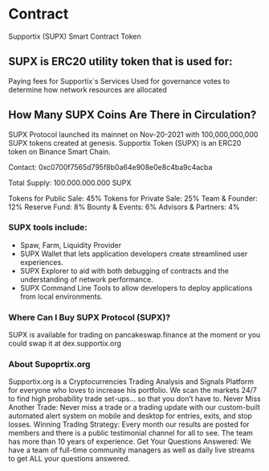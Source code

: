 # Contract
Supportix (SUPX) Smart Contract Token
## SUPX is ERC20 utility token that is used for:

Paying fees for Supportix`s Services
Used for governance votes to determine how network resources are allocated


## How Many SUPX Coins Are There in Circulation?

SUPX Protocol launched its mainnet on Nov-20-2021  with 100,000,000,000 SUPX tokens created at genesis. Supportix Token (SUPX) is an ERC20 token on Binance Smart Chain.

Contact: 0xc0700f7565d795f8b0a64e908e0e8c4ba9c4acba

Total Supply: 100.000.000.000 SUPX

Tokens for Public Sale: 45%
Tokens for Private Sale: 25%
Team & Founder: 12%
Reserve Fund: 8%
Bounty & Events: 6%
Advisors & Partners: 4%


### SUPX tools include: 

* Spaw, Farm, Liquidity Provider
* SUPX Wallet that lets application developers create streamlined user experiences. 
* SUPX Explorer to aid with both debugging of contracts and the understanding of network performance. 
* SUPX Command Line Tools to allow developers to deploy applications from local environments.


### Where Can I Buy SUPX Protocol (SUPX)?

SUPX is available for trading on pancakeswap.finance at the moment or you could swap it at dex.supportix.org

### About Supoprtix.org

Supportix.org is a Cryptocurrencies Trading Analysis and Signals Platform for everyone who loves to increase his portfolio. We scan the markets 24/7 to find high probability trade set-ups… so that you don’t have to. Never Miss Another Trade: Never miss a trade or a trading update with our custom-built automated alert system on mobile and desktop for entries, exits, and stop losses. Winning Trading Strategy: Every month our results are posted for members and there is a public testimonial channel for all to see. The team has more than 10 years of experience. Get Your Questions Answered: We have a team of full-time community managers as well as daily live streams to get ALL your questions answered.
